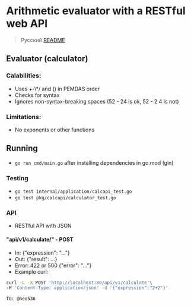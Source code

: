 # Arithmetic evaluator with a RESTful web API

> Русский [README](README.ru.md)

## Evaluator (calculator)

### Calabilities:

-   Uses +-\\*/ and () in PEMDAS order
-   Checks for syntax
-   Ignores non-syntax-breaking spaces (52 - 24 is ok, 52 - 2 4 is not)

### Limitations:

-   No exponents or other functions

## Running

-   `go run cmd/main.go` after installing dependencies in go.mod (gin)

### Testing

-   `go test internal/application/calcapi_test.go`
-   `go test pkg/calcapi/calculator_test.go`

### API

- RESTful API with JSON

#### "api/v1/calculate/" - POST

- In: {"expression": "..."}
- Out: {"result": ...}
- Error: 422 or 500 {"error": "..."}
- Example curl:

```bash
curl -L -X POST 'http://localhost:80/api/v1/calculate'\
-H 'Content-Type: application/json' -d '{"expression":"2+2"}'

TG: @neo536
